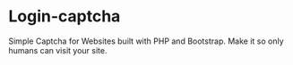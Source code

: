 # Login-captcha
Simple Captcha for Websites built with PHP and Bootstrap. Make it so only humans can visit your site.
